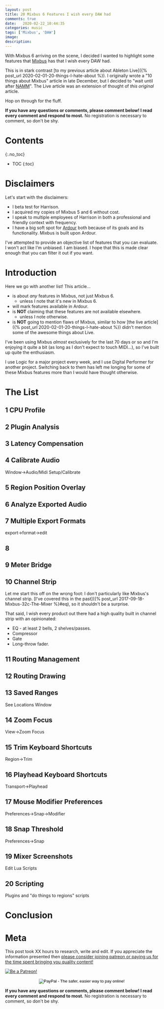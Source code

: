 ```yaml
---
layout: post
title: 20 Mixbus 6 Features I wish every DAW had
comments: true
date:   2020-02-22_10:44:35 
categories: music
tags: ['Mixbus', 'DAW']
image:
description:
---
```


With Mixbus 6 arriving on the scene, I decided I wanted to highlight some features that [Mixbus](https://harrisonconsoles.com/site/mixbus.html) has that I wish every DAW had.

This is in stark contrast [to my previous article about Ableton Live]({% post_url 2020-02-01-20-things-I-hate-about %}). I originally wrote a "10 things about Mixbus" article in late December, but I decided to "wait until after [NAMM](https://www.namm.org)". The Live article was an extension of thought of _this original_ article.

Hop on through for the fluff.

<!--more-->

**If you have any questions or comments, please comment below! I read every comment and respond to most.** No registration is necessary to comment, so don't be shy.

# Contents
{:.no_toc}
* TOC
{:toc}

# Disclaimers

Let's start with the disclaimers:

* I beta test for Harrison.
* I acquired my copies of Mixbus 5 and 6 without cost.
* I speak to multiple employees of Harrison in both a professional and friendly context with frequency.
* I have a big soft spot for [Ardour](https://ardour.org) both because of its goals and its functionality. Mixbus is built upon Ardour.

I've attempted to provide an objective list of features that you can evaluate. I won't act like I'm unbiased. I am biased. I hope that this is made clear enough that you can filter it out if you want.

# Introduction

Here we go with another list! This article...

* is about _any_ features in Mixbus, not just Mixbus 6.
  * unless I note that it's new in Mixbus 6.
* will mark features available in Ardour.
* is **NOT** claiming that these features are not available elsewhere.
  * unless I note otherwise.
* is **NOT** going to mention flaws of Mixbus, similar to how [the live article]({% post_url 2020-02-01-20-things-I-hate-about %}) didn't mention some of the awesome things about Live.

I've been using Mixbus _almost_ exclusively for the last 70 days or so and I'm enjoying it quite a bit (as long as I don't expect to touch MIDI...), so I've built up quite the enthusiasm.

I use Logic for a major project every week, and I use Digital Performer for another project. Switching back to them has left me longing for some of these Mixbus features more than I would have thought otherwise.

# The List
##  1 CPU Profile
##  2 Plugin Analysis
##  3 Latency Compensation
##  4 Calibrate Audio

Window->Audio/Midi Setup/Calibrate
##  5 Region Position Overlay
##  6 Analyze Exported Audio
##  7 Multiple Export Formats

export->format->edit

##  8 
##  9 Meter Bridge
## 10 Channel Strip

Let me start this off on the wrong foot: I don't particularly like Mixbus's channel strip. [I've covered this in the past]({% post_url 2017-09-18-Mixbus-32c-The-Mixer %}#eq), so it shouldn't be a surprise.

That said, I wish every product out there had a high quality built in channel strip with an opinionated:

* EQ - at least 2 bells, 2 shelves/passes.
* Compressor
* Gate
* Long-throw fader.

## 11 Routing Management
## 12 Routing Drawing
## 13 Saved Ranges

See Locations Window
## 14 Zoom Focus

View->Zoom Focus
## 15 Trim Keyboard Shortcuts

Region->Trim
## 16 Playhead Keyboard Shortcuts

Transport->Playhead
## 17 Mouse Modifier Preferences

Preferences->Snap->Modifier
## 18 Snap Threshold

Preferences->Snap
## 19 Mixer Screenshots

Edit Lua Scripts
## 20 Scripting

Plugins and "do things to regions" scripts

# Conclusion

# Meta

This post took XX hours to research, write and edit. If you appreciate the information presented then <a href="/DonateNow/">please consider joining patreon or paying us for the time spent bringing you quality content!</a>

<a href="https://www.patreon.com/bePatron?u=7465992"> <img class="patreon-button" src="/assets/Patreon.png" alt="Be a Patreon!"></a>

<form style="text-align: center;" action="https://www.paypal.com/cgi-bin/webscr" method="post" target="_top">
<input type="hidden" name="cmd" value="_s-xclick">
<input type="hidden" name="hosted_button_id" value="BR247JAZBTUJJ">
<input type="image" src="https://www.paypalobjects.com/en_US/i/btn/btn_donateCC_LG.gif" border="0" name="submit" alt="PayPal - The safer, easier way to pay online!">
<img alt="" border="0" src="https://www.paypalobjects.com/en_US/i/scr/pixel.gif" width="1" height="1">
</form>

**If you have any questions or comments, please comment below! I read every comment and respond to most.** No registration is necessary to comment, so don't be shy.

